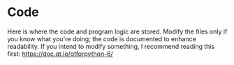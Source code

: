 # Code

Here is where the code and program logic are stored. Modify the files only if you know what you're doing; the code is documented to enhance readability. If you intend to modify something, I recommend reading this first: https://doc.qt.io/qtforpython-6/